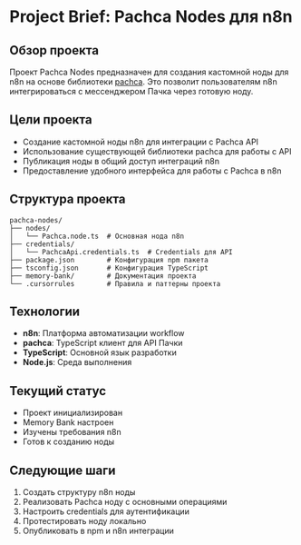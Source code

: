 # Project Brief: Pachca Nodes для n8n

## Обзор проекта
Проект Pachca Nodes предназначен для создания кастомной ноды для n8n на основе библиотеки [pachca](https://www.npmjs.com/package/pachca). Это позволит пользователям n8n интегрироваться с мессенджером Пачка через готовую ноду.

## Цели проекта
- Создание кастомной ноды n8n для интеграции с Pachca API
- Использование существующей библиотеки pachca для работы с API
- Публикация ноды в общий доступ интеграций n8n
- Предоставление удобного интерфейса для работы с Pachca в n8n

## Структура проекта
```
pachca-nodes/
├── nodes/
│   └── Pachca.node.ts  # Основная нода n8n
├── credentials/
│   └── PachcaApi.credentials.ts  # Credentials для API
├── package.json        # Конфигурация npm пакета
├── tsconfig.json       # Конфигурация TypeScript
├── memory-bank/        # Документация проекта
└── .cursorrules        # Правила и паттерны проекта
```

## Технологии
- **n8n**: Платформа автоматизации workflow
- **pachca**: TypeScript клиент для API Пачки
- **TypeScript**: Основной язык разработки
- **Node.js**: Среда выполнения

## Текущий статус
- Проект инициализирован
- Memory Bank настроен
- Изучены требования n8n
- Готов к созданию ноды

## Следующие шаги
1. Создать структуру n8n ноды
2. Реализовать Pachca ноду с основными операциями
3. Настроить credentials для аутентификации
4. Протестировать ноду локально
5. Опубликовать в npm и n8n интеграции
